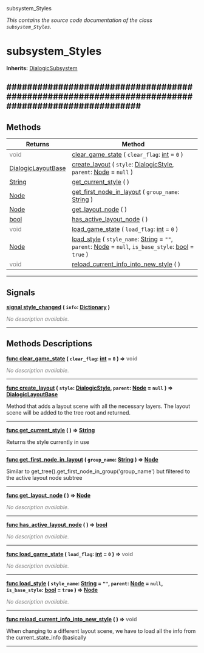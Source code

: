 
<div class="header-banner purple">
<div class="header-label purple">subsystem_Styles</div>
</div>

*This contains the source code documentation of the class `subsystem_Styles`.*
        
# subsystem_Styles
**Inherits:** [DialogicSubsystem](class_dialogicsubsystem.md)

##################################################################################################
--- 

## Methods
Returns | Method 
--- | --- 
<span style = "color: gray">void</span> | [<span class="hljs-title">clear_game_state</span>](#property-clear_game_state) ( `clear_flag`: [int](https://docs.godotengine.org/en/latest/classes/class_int.html#class-int) = `0` ) 
<span class="hljs-attribute">[DialogicLayoutBase](class_dialogiclayoutbase.md)</span> | [<span class="hljs-title">create_layout</span>](#property-create_layout) ( `style`: [DialogicStyle](class_dialogicstyle.md), `parent`: [Node](https://docs.godotengine.org/en/latest/classes/class_node.html#class-node) = `null` ) 
<span class="hljs-attribute">[String](https://docs.godotengine.org/en/latest/classes/class_string.html#class-string)</span> | [<span class="hljs-title">get_current_style</span>](#property-get_current_style) ( ) 
<span class="hljs-attribute">[Node](https://docs.godotengine.org/en/latest/classes/class_node.html#class-node)</span> | [<span class="hljs-title">get_first_node_in_layout</span>](#property-get_first_node_in_layout) ( `group_name`: [String](https://docs.godotengine.org/en/latest/classes/class_string.html#class-string) ) 
<span class="hljs-attribute">[Node](https://docs.godotengine.org/en/latest/classes/class_node.html#class-node)</span> | [<span class="hljs-title">get_layout_node</span>](#property-get_layout_node) ( ) 
<span class="hljs-attribute">[bool](https://docs.godotengine.org/en/latest/classes/class_bool.html#class-bool)</span> | [<span class="hljs-title">has_active_layout_node</span>](#property-has_active_layout_node) ( ) 
<span style = "color: gray">void</span> | [<span class="hljs-title">load_game_state</span>](#property-load_game_state) ( `load_flag`: [int](https://docs.godotengine.org/en/latest/classes/class_int.html#class-int) = `0` ) 
<span class="hljs-attribute">[Node](https://docs.godotengine.org/en/latest/classes/class_node.html#class-node)</span> | [<span class="hljs-title">load_style</span>](#property-load_style) ( `style_name`: [String](https://docs.godotengine.org/en/latest/classes/class_string.html#class-string) = `""`, `parent`: [Node](https://docs.godotengine.org/en/latest/classes/class_node.html#class-node) = `null`, `is_base_style`: [bool](https://docs.godotengine.org/en/latest/classes/class_bool.html#class-bool) = `true` ) 
<span style = "color: gray">void</span> | [<span class="hljs-title">reload_current_info_into_new_style</span>](#property-reload_current_info_into_new_style) ( ) 
--- 

## Signals


<a class="header" id="signal-style_changed" href="#signal-style_changed">**<span class="hljs-attribute">signal</span> [<span class="hljs-title">style_changed</span>](#signal-style_changed) ( `info`: [Dictionary](https://docs.godotengine.org/en/latest/classes/class_dictionary.html#class-dictionary) )** </a>



 <span style = "color: gray">*No description available.*</span> 

---

## Methods Descriptions



<a class="header" id="method-clear_game_state" href="#method-clear_game_state">**<span class="hljs-attribute">func</span> [<span class="hljs-title">clear_game_state</span>](#property-clear_game_state) ( `clear_flag`: [int](https://docs.godotengine.org/en/latest/classes/class_int.html#class-int) = `0` )</a>  ⇒ <span style = "color: gray">void</span>** 



 <span style = "color: gray">*No description available.*</span> 

---



<a class="header" id="method-create_layout" href="#method-create_layout">**<span class="hljs-attribute">func</span> [<span class="hljs-title">create_layout</span>](#property-create_layout) ( `style`: [DialogicStyle](class_dialogicstyle.md), `parent`: [Node](https://docs.godotengine.org/en/latest/classes/class_node.html#class-node) = `null` )</a>  ⇒ <span class="hljs-attribute">[DialogicLayoutBase](class_dialogiclayoutbase.md)</span>** 



Method that adds a layout scene with all the necessary layers. The layout scene will be added to the tree root and returned.

---



<a class="header" id="method-get_current_style" href="#method-get_current_style">**<span class="hljs-attribute">func</span> [<span class="hljs-title">get_current_style</span>](#property-get_current_style) ( )</a>  ⇒ <span class="hljs-attribute">[String](https://docs.godotengine.org/en/latest/classes/class_string.html#class-string)</span>** 



Returns the style currently in use

---



<a class="header" id="method-get_first_node_in_layout" href="#method-get_first_node_in_layout">**<span class="hljs-attribute">func</span> [<span class="hljs-title">get_first_node_in_layout</span>](#property-get_first_node_in_layout) ( `group_name`: [String](https://docs.godotengine.org/en/latest/classes/class_string.html#class-string) )</a>  ⇒ <span class="hljs-attribute">[Node](https://docs.godotengine.org/en/latest/classes/class_node.html#class-node)</span>** 



Similar to get_tree().get_first_node_in_group('group_name') but filtered to the active layout node subtree

---



<a class="header" id="method-get_layout_node" href="#method-get_layout_node">**<span class="hljs-attribute">func</span> [<span class="hljs-title">get_layout_node</span>](#property-get_layout_node) ( )</a>  ⇒ <span class="hljs-attribute">[Node](https://docs.godotengine.org/en/latest/classes/class_node.html#class-node)</span>** 



 <span style = "color: gray">*No description available.*</span> 

---



<a class="header" id="method-has_active_layout_node" href="#method-has_active_layout_node">**<span class="hljs-attribute">func</span> [<span class="hljs-title">has_active_layout_node</span>](#property-has_active_layout_node) ( )</a>  ⇒ <span class="hljs-attribute">[bool](https://docs.godotengine.org/en/latest/classes/class_bool.html#class-bool)</span>** 



 <span style = "color: gray">*No description available.*</span> 

---



<a class="header" id="method-load_game_state" href="#method-load_game_state">**<span class="hljs-attribute">func</span> [<span class="hljs-title">load_game_state</span>](#property-load_game_state) ( `load_flag`: [int](https://docs.godotengine.org/en/latest/classes/class_int.html#class-int) = `0` )</a>  ⇒ <span style = "color: gray">void</span>** 



 <span style = "color: gray">*No description available.*</span> 

---



<a class="header" id="method-load_style" href="#method-load_style">**<span class="hljs-attribute">func</span> [<span class="hljs-title">load_style</span>](#property-load_style) ( `style_name`: [String](https://docs.godotengine.org/en/latest/classes/class_string.html#class-string) = `""`, `parent`: [Node](https://docs.godotengine.org/en/latest/classes/class_node.html#class-node) = `null`, `is_base_style`: [bool](https://docs.godotengine.org/en/latest/classes/class_bool.html#class-bool) = `true` )</a>  ⇒ <span class="hljs-attribute">[Node](https://docs.godotengine.org/en/latest/classes/class_node.html#class-node)</span>** 



 <span style = "color: gray">*No description available.*</span> 

---



<a class="header" id="method-reload_current_info_into_new_style" href="#method-reload_current_info_into_new_style">**<span class="hljs-attribute">func</span> [<span class="hljs-title">reload_current_info_into_new_style</span>](#property-reload_current_info_into_new_style) ( )</a>  ⇒ <span style = "color: gray">void</span>** 



When changing to a different layout scene, we have to load all the info from the current_state_info (basically

---

